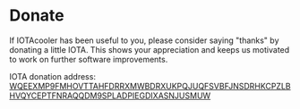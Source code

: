 # Donate

If IOTAcooler has been useful to you, please consider saying "thanks" by donating a little IOTA. This shows your appreciation and keeps us motivated to work on further software improvements.

IOTA donation address:
[WQEEXMP9FMHOVTTAHFDRRXMWBDRXUKPQJUQFSVBFJNSDRHKCPZLBHVQYCEPTFNRAQQDM9SPLADPIEGDIXASNJUSMUW](https://thetangle.org/address/WQEEXMP9FMHOVTTAHFDRRXMWBDRXUKPQJUQFSVBFJNSDRHKCPZLBHVQYCEPTFNRAQQDM9SPLADPIEGDIX")
